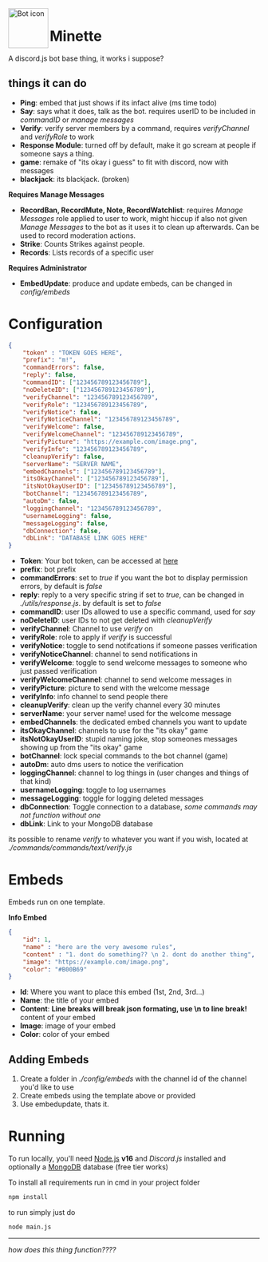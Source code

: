 <img align="left" width="80" height="80" src="https://cdn.discordapp.com/attachments/884130874738745454/929162527940681738/image01.jpg" alt="Bot icon">

# Minette
A discord.js bot base thing, it works i suppose?

## things it can do
* **Ping**: embed that just shows if its infact alive (ms time todo)
* **Say**: says what it does, talk as the bot. requires userID to be included in *commandID* or *manage messages*
* **Verify**: verify server members by a command, requires *verifyChannel* and *verifyRole* to work
* **Response Module**: turned off by default, make it go scream at people if someone says a thing.
* **game**: remake of "its okay i guess" to fit with discord, now with messages
* **blackjack**: its blackjack. (broken)

**Requires Manage Messages**
* **RecordBan, RecordMute, Note, RecordWatchlist**: requires *Manage Messages* role applied to user to work, might hiccup if also not given *Manage Messages* to the bot as it uses it to clean up afterwards. Can be used to record moderation actions.  
* **Strike**: Counts Strikes against people.
* **Records**: Lists records of a specific user

**Requires Administrator**
* **EmbedUpdate**: produce and update embeds, can be changed in *config/embeds* 



# Configuration
```json 
{
    "token" : "TOKEN GOES HERE",
    "prefix": "m!",
    "commandErrors": false,
    "reply": false,
    "commandID": ["123456789123456789"],
    "noDeleteID": ["123456789123456789"],
    "verifyChannel": "123456789123456789",
    "verifyRole": "123456789123456789",
    "verifyNotice": false,
    "verifyNoticeChannel": "123456789123456789",
    "verifyWelcome": false,
    "verifyWelcomeChannel": "123456789123456789",
    "verifyPicture": "https://example.com/image.png",
    "verifyInfo": "123456789123456789", 
    "cleanupVerify": false,
    "serverName": "SERVER NAME",
    "embedChannels": ["123456789123456789"],
    "itsOkayChannel": ["123456789123456789"],
    "itsNotOkayUserID": ["123456789123456789"],
    "botChannel": "123456789123456789",
    "autoDm": false,
    "loggingChannel": "123456789123456789",
    "usernameLogging": false,
    "messageLogging": false,
    "dbConnection": false,
    "dbLink": "DATABASE LINK GOES HERE"
}
```
* **Token**: Your bot token, can be accessed at [here](https://discord.com/developers/applications)
* **prefix**: bot prefix
* **commandErrors**: set to *true* if you want the bot to display permission errors, by default is *false*
* **reply**: reply to a very specific string if set to *true*, can be changed in *./utils/response.js*. by default is set to *false*
* **commandID**: user IDs allowed to use a specific command, used for *say*
* **noDeleteID**: user IDs to not get deleted with *cleanupVerify*
* **verifyChannel**: Channel to use *verify* on
* **verifyRole**: role to apply if *verify* is successful
* **verifyNotice**: toggle to send notifcations if someone passes verification
* **verifyNoticeChannel**: channel to send notifications in
* **verifyWelcome**: toggle to send welcome messages to someone who just passed verification
* **verifyWelcomeChannel**: channel to send welcome messages in
* **verifyPicture**: picture to send with the welcome message
* **verifyInfo**: info channel to send people there
* **cleanupVerify**: clean up the verify channel every 30 minutes
* **serverName**: your server name! used for the welcome message
* **embedChannels**: the dedicated embed channels you want to update
* **itsOkayChannel**: channels to use for the "its okay" game
* **itsNotOkayUserID**: stupid naming joke, stop someones messages showing up from the "its okay" game
* **botChannel**: lock special commands to the bot channel (game)
* **autoDm**: auto dms users to notice the verification
* **loggingChannel**: channel to log things in (user changes and things of that kind)
* **usernameLogging**: toggle to log usernames
* **messageLogging**: toggle for logging deleted messages
* **dbConnection**: Toggle connection to a database, *some commands may not function without one*
* **dbLink**: Link to your MongoDB database

its possible to rename *verify* to whatever you want if you wish, located at *./commands/commands/text/verify.js*

# Embeds

Embeds run on one template.

**Info Embed**
```json
{
    "id": 1,
    "name" : "here are the very awesome rules",
    "content" : "1. dont do something?? \n 2. dont do another thing",
    "image": "https://example.com/image.png",
    "color": "#B00B69"
}   
```
* **Id**: Where you want to place this embed (1st, 2nd, 3rd...)
* **Name**: the title of your embed
* **Content**: __**Line breaks will break json formating, use \n to line break!**__ content of your embed
* **Image**: image of your embed
* **Color**: color of your embed


## Adding Embeds
1. Create a folder in *./config/embeds* with the channel id of the channel you'd like to use
2. Create embeds using the template above or provided
3. Use embedupdate, thats it.



# Running

To run locally, you'll need [Node.js](https://nodejs.org/en/) **v16** and *Discord.js* installed and optionally a [MongoDB](https://www.mongodb.com/) database (free tier works)

To install all requirements run in cmd in your project folder
```cmd
npm install 
```

to run simply just do
```cmd
node main.js
```

------

*how does this thing function????*
